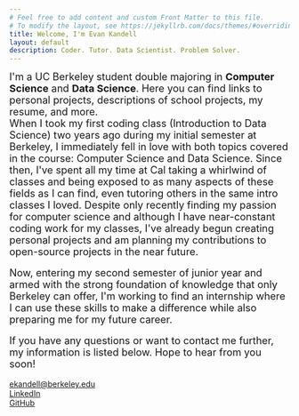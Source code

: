 ```yaml
---
# Feel free to add content and custom Front Matter to this file.
# To modify the layout, see https://jekyllrb.com/docs/themes/#overriding-theme-defaults
title: Welcome, I'm Evan Kandell
layout: default
description: Coder. Tutor. Data Scientist. Problem Solver.
---
```


<font size="4"> I'm a UC Berkeley student double majoring in <strong>Computer Science</strong> and <strong>Data Science</strong>. Here you can find links to personal projects, descriptions of school projects, my resume, and more.</font>
<br>
<font size="4"> When I took my first coding class (Introduction to Data Science) two years ago during my initial semester at Berkeley, I immediately fell in love with both topics covered in the course: Computer Science and Data Science. Since then, I've spent all my time at Cal taking a whirlwind of classes and being exposed to as many aspects of these fields as I can find, even tutoring others in the same intro classes I loved. Despite only recently finding my passion for computer science and although I have near-constant coding work for my classes, I've already begun creating personal projects and am planning my contributions to open-source projects in the near future.</font>     
<br>
<font size="4"> Now, entering my second semester of junior year and armed with the strong foundation of knowledge that only Berkeley can offer, I'm working to find an internship where I can use these skills to make a difference while also preparing me for my future career.
</font>     
<br>
<font size="4">If you have any questions or want to contact me further, my information is listed below. Hope to hear from you soon!
</font> 
<br>    
<a href="mailto:ekandell@berkeley.edu" target="_blank" rel="noopener noreferrer" class="page">ekandell@berkeley.edu</a>
<br>
<a href="http://www.linkedin.com/in/evan-kandell" target="_blank" rel="noopener noreferrer" class="page">LinkedIn</a>
<br>
<a href="https://github.com/ekandell" target="_blank" rel="noopener noreferrer" class="page">GitHub</a>
